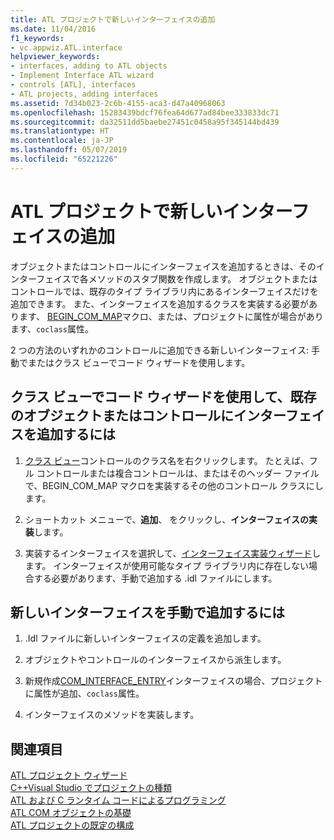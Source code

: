 ```yaml
---
title: ATL プロジェクトで新しいインターフェイスの追加
ms.date: 11/04/2016
f1_keywords:
- vc.appwiz.ATL.interface
helpviewer_keywords:
- interfaces, adding to ATL objects
- Implement Interface ATL wizard
- controls [ATL], interfaces
- ATL projects, adding interfaces
ms.assetid: 7d34b023-2c6b-4155-aca3-d47a40968063
ms.openlocfilehash: 15283439bdcf76fea64d677ad84bee333833dc71
ms.sourcegitcommit: da32511dd5baebe27451c0458a95f345144bd439
ms.translationtype: HT
ms.contentlocale: ja-JP
ms.lasthandoff: 05/07/2019
ms.locfileid: "65221226"
---
```

# <a name="adding-a-new-interface-in-an-atl-project"></a>ATL プロジェクトで新しいインターフェイスの追加

オブジェクトまたはコントロールにインターフェイスを追加するときは、そのインターフェイスで各メソッドのスタブ関数を作成します。 オブジェクトまたはコントロールでは、既存のタイプ ライブラリ内にあるインターフェイスだけを追加できます。 また、インターフェイスを追加するクラスを実装する必要があります、 [BEGIN_COM_MAP](com-map-macros.md#begin_com_map)マクロ、または、プロジェクトに属性が場合があります、`coclass`属性。

2 つの方法のいずれかのコントロールに追加できる新しいインターフェイス: 手動でまたはクラス ビューでコード ウィザードを使用します。

## <a name="to-use-code-wizards-in-class-view-to-add-an-interface-to-an-existing-object-or-control"></a>クラス ビューでコード ウィザードを使用して、既存のオブジェクトまたはコントロールにインターフェイスを追加するには

1. [クラス ビュー](/visualstudio/ide/viewing-the-structure-of-code)コントロールのクラス名を右クリックします。 たとえば、フル コントロールまたは複合コントロールは、またはそのヘッダー ファイルで、BEGIN_COM_MAP マクロを実装するその他のコントロール クラスにします。

1. ショートカット メニューで、**追加**、 をクリックし、**インターフェイスの実装**します。

1. 実装するインターフェイスを選択して、[インターフェイス実装ウィザード](../../ide/implement-interface-wizard.md)します。 インターフェイスが使用可能なタイプ ライブラリ内に存在しない場合する必要があります、手動で追加する .idl ファイルにします。

## <a name="to-add-a-new-interface-manually"></a>新しいインターフェイスを手動で追加するには

1. .Idl ファイルに新しいインターフェイスの定義を追加します。

1. オブジェクトやコントロールのインターフェイスから派生します。

1. 新規作成[COM_INTERFACE_ENTRY](com-interface-entry-macros.md#com_interface_entry)インターフェイスの場合、プロジェクトに属性が追加、`coclass`属性。

1. インターフェイスのメソッドを実装します。

## <a name="see-also"></a>関連項目

[ATL プロジェクト ウィザード](../../atl/reference/atl-project-wizard.md)<br/>
[C++Visual Studio でプロジェクトの種類](../../build/reference/visual-cpp-project-types.md)<br/>
[ATL および C ランタイム コードによるプログラミング](../../atl/programming-with-atl-and-c-run-time-code.md)<br/>
[ATL COM オブジェクトの基礎](../../atl/fundamentals-of-atl-com-objects.md)<br/>
[ATL プロジェクトの既定の構成](../../atl/reference/default-atl-project-configurations.md)
